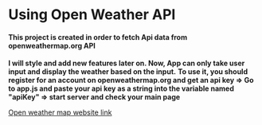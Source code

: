 # Using Open Weather API

#### This project is created in order to fetch Api data from openweathermap.org API

**I will style and add new features later on. Now, App can only take user input and display the weather based on the input.**
**To use it, you should register for an account on openweathermap.org and get an api key => Go to app.js and paste your api key as a string into the variable named "apiKey" => start server and check your main page**

[Open weather map website link](https://openweathermap.org/api)
